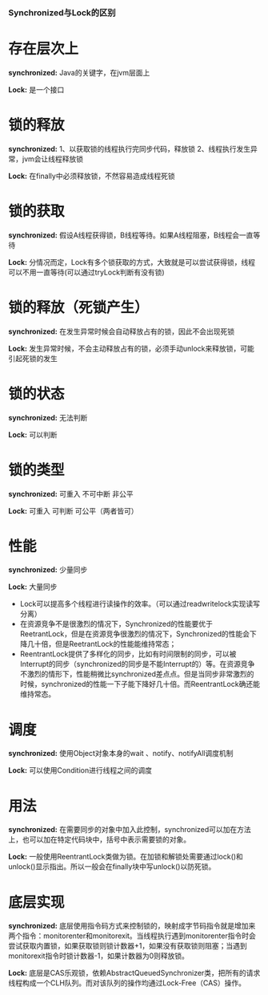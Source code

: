 ### Synchronized与Lock的区别



# 存在层次上

**synchronized:**	 Java的关键字，在jvm层面上

**Lock:**	是一个接口



# 锁的释放

**synchronized:**	1、以获取锁的线程执行完同步代码，释放锁 2、线程执行发生异常，jvm会让线程释放锁

**Lock:**	在finally中必须释放锁，不然容易造成线程死锁



# 锁的获取

**synchronized:**	假设A线程获得锁，B线程等待。如果A线程阻塞，B线程会一直等待

**Lock:**	分情况而定，Lock有多个锁获取的方式，大致就是可以尝试获得锁，线程可以不用一直等待(可以通过tryLock判断有没有锁)



# 锁的释放（死锁产生）

**synchronized:**	在发生异常时候会自动释放占有的锁，因此不会出现死锁

**Lock:**	发生异常时候，不会主动释放占有的锁，必须手动unlock来释放锁，可能引起死锁的发生



# 锁的状态

**synchronized:**	无法判断

**Lock:**	可以判断



# 锁的类型

**synchronized:**	 可重入 不可中断 非公平

**Lock:**	可重入 可判断 可公平（两者皆可）



# 性能

**synchronized:**	少量同步

**Lock:**	大量同步

- Lock可以提高多个线程进行读操作的效率。（可以通过readwritelock实现读写分离）
- 在资源竞争不是很激烈的情况下，Synchronized的性能要优于ReetrantLock，但是在资源竞争很激烈的情况下，Synchronized的性能会下降几十倍，但是ReetrantLock的性能能维持常态；
- ReentrantLock提供了多样化的同步，比如有时间限制的同步，可以被Interrupt的同步（synchronized的同步是不能Interrupt的）等。在资源竞争不激烈的情形下，性能稍微比synchronized差点点。但是当同步非常激烈的时候，synchronized的性能一下子能下降好几十倍。而ReentrantLock确还能维持常态。



# 调度

**synchronized:**	使用Object对象本身的wait 、notify、notifyAll调度机制

**Lock:**	可以使用Condition进行线程之间的调度



# 用法

**synchronized:**	在需要同步的对象中加入此控制，synchronized可以加在方法上，也可以加在特定代码块中，括号中表示需要锁的对象。

**Lock:**	一般使用ReentrantLock类做为锁。在加锁和解锁处需要通过lock()和unlock()显示指出。所以一般会在finally块中写unlock()以防死锁。



# 底层实现

**synchronized:**	底层使用指令码方式来控制锁的，映射成字节码指令就是增加来两个指令：monitorenter和monitorexit。当线程执行遇到monitorenter指令时会尝试获取内置锁，如果获取锁则锁计数器+1，如果没有获取锁则阻塞；当遇到monitorexit指令时锁计数器-1，如果计数器为0则释放锁。

**Lock:**	底层是CAS乐观锁，依赖AbstractQueuedSynchronizer类，把所有的请求线程构成一个CLH队列。而对该队列的操作均通过Lock-Free（CAS）操作。